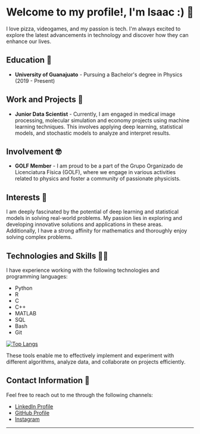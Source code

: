 

<!--
**Isaac-AC/Isaac-AC** is a ✨ _special_ ✨ repository because its `README.md` (this file) appears on your GitHub profile.

Here are some ideas to get you started:
- 😄 Pronouns: ...
- 👯 I’m looking to collaborate on ...
- 🤔 I’m looking for help with ...
- 💬 Ask me about ...


I'm Physics undergraduate student at University of Guanajuato 🐝, Junior Data Scientist

- 🌞 I’m currently working on NLP and Medical image processing
- 🤖 I’m also GOLF member (Grupo Organizado de Licenciatura Física) 
- 👨🏽‍💻 I'm Interested parallel computing and optimization
- ⚡ I love to solve problems
 "
-->

# Welcome to my profile!, I'm Isaac :) 👋  

I love pizza, videogames, and my passion is tech. I'm always excited to explore the latest advancements in technology and discover how they can enhance our lives.

## Education 🐝

- **University of Guanajuato** - Pursuing a Bachelor's degree in Physics (2019 - Present)

## Work and Projects 💪

- **Junior Data Scientist** - Currently, I am engaged in medical image processing, molecular simulation and economy projects using machine learning techniques. This involves applying deep learning, statistical models, and stochastic models to analyze and interpret results.

## Involvement 🤓

- **GOLF Member** - I am proud to be a part of the Grupo Organizado de Licenciatura Física (GOLF), where we engage in various activities related to physics and foster a community of passionate physicists.

## Interests 🧠

I am deeply fascinated by the potential of deep learning and statistical models in solving real-world problems. My passion lies in exploring and developing innovative solutions and applications in these areas. Additionally, I have a strong affinity for mathematics and thoroughly enjoy solving complex problems.

## Technologies and Skills 👨‍💻

I have experience working with the following technologies and programming languages:

- Python
- R
- C
- C++
- MATLAB
- SQL
- Bash
- Git



[![Top Langs](https://github-readme-stats.vercel.app/api?username=Isaac-AC&theme=algolia&show_icons=true)](https://github.com/Isaac-AC)

These tools enable me to effectively implement and experiment with different algorithms, analyze data, and collaborate on projects efficiently.

## Contact Information 💬

Feel free to reach out to me through the following channels:


- [LinkedIn Profile](https://www.linkedin.com/in/uriel-isaac-%C3%A1lvarez-c%C3%A1rdenas-bb8257243)
- [GitHub Profile](https://github.com/Isaac-AC)
- [Instagram](https://www.instagram.com/isaac__cardenas/)


---
